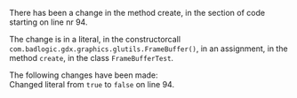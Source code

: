 There has been a change in the method create, in the section of code starting on line nr 94.
  
The change is in a literal, in the constructorcall ```com.badlogic.gdx.graphics.glutils.FrameBuffer()```, in an assignment, in the method ```create```, in the class ```FrameBufferTest```.
  
The following changes have been made:  
Changed literal from ```true``` to ```false``` on line 94.  
